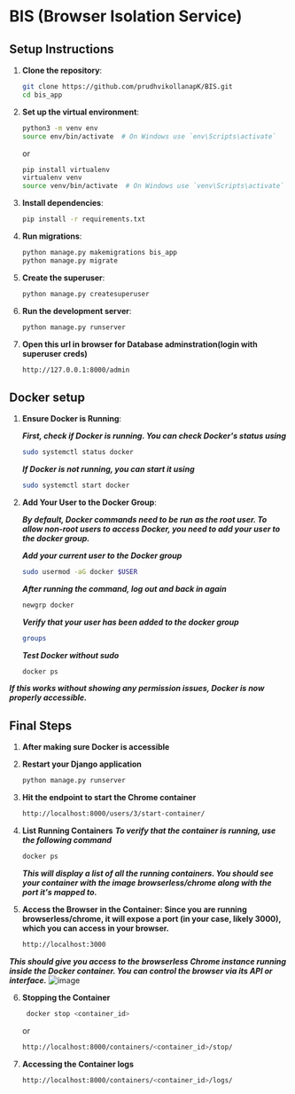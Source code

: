 # BIS (Browser Isolation Service)

## Setup Instructions

1. **Clone the repository**:
    ```bash
    git clone https://github.com/prudhvikollanapK/BIS.git
    cd bis_app
    ```

2. **Set up the virtual environment**:
    ```bash
    python3 -m venv env 
    source env/bin/activate  # On Windows use `env\Scripts\activate`
    ```
    or
   ```bash
   pip install virtualenv
   virtualenv venv
   source venv/bin/activate  # On Windows use `venv\Scripts\activate`

4. **Install dependencies**:
     ```bash
     pip install -r requirements.txt
     ```

5. **Run migrations**:
    ```bash
    python manage.py makemigrations bis_app
    python manage.py migrate
    ```

6. **Create the superuser**:
    ```bash
    python manage.py createsuperuser
    ```

7. **Run the development server**:
    ```bash
    python manage.py runserver
    ```

8. **Open this url in browser for Database adminstration(login with superuser creds)**
    ```bash
    http://127.0.0.1:8000/admin
    ```
 ## Docker setup

1. **Ensure Docker is Running**:

   ***First, check if Docker is running. You can check Docker's status using***
    ```bash
    sudo systemctl status docker
    ```

   ***If Docker is not running, you can start it using***
    ```bash
    sudo systemctl start docker
    ```
2. **Add Your User to the Docker Group**:

   ***By default, Docker commands need to be run as the root user. To allow non-root users to access Docker, you need to add your user to the docker group.***

   ***Add your current user to the Docker group***
    ```bash
    sudo usermod -aG docker $USER
    ```

   ***After running the command, log out and back in again***
    ```bash
    newgrp docker
    ```

     ***Verify that your user has been added to the docker group***
    ```bash
    groups
    ```

     ***Test Docker without sudo***
    ```bash
    docker ps
    ```

***If this works without showing any permission issues, Docker is now properly accessible.***

## Final Steps
1. **After making sure Docker is accessible**
2. **Restart your Django application**
    ```bash
    python manage.py runserver
    ```
3. **Hit the endpoint to start the Chrome container**
    ```bash
    http://localhost:8000/users/3/start-container/
    ```
4. **List Running Containers**
   ***To verify that the container is running, use the following command***
    ```bash
    docker ps
    ```
    ***This will display a list of all the running containers. You should see your container with the image browserless/chrome along with the port it's mapped to.***

5. **Access the Browser in the Container: Since you are running browserless/chrome, it will expose a port (in your case, likely 3000), which you can access in your browser.**
    ```bash
    http://localhost:3000
    ```
  ***This should give you access to the browserless Chrome instance running inside the Docker container. You can control the browser via its API or interface.***
  ![image](https://github.com/user-attachments/assets/7c2382df-04ce-4dbb-81db-847a307f300b)


6. **Stopping the Container**
   ```bash
    docker stop <container_id>
    ```
   or
      ```bash
    http://localhost:8000/containers/<container_id>/stop/
    ```
7. **Accessing the Container logs**
    ```bash
    http://localhost:8000/containers/<container_id>/logs/
    ```





